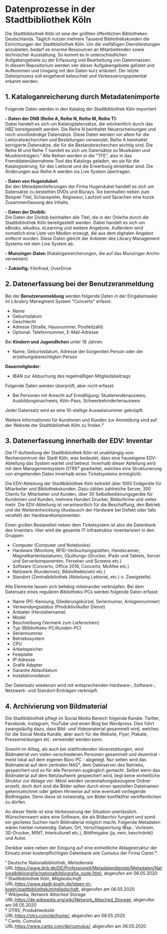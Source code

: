 # Datenprozesse in der Stadtbibliothek Köln

Die Stadtbibliothek Köln ist eine der größten öffentlichen Bibliotheken Deutschlands. Täglich nutzen mehrere Tausend Bibliothekskunden die Einrichtungen der Stadtbibliothek Köln. Um die vielfältigen Dienstleistungen anzubieten, bedarf es enorme Ressourcen an Mitarbeitenden sowie technischer Ausstattung. So kommt es in unterschiedlichen Aufgabengebiete zu der Erfassung und Bearbeitung von Datenmassen.    
In diesem Repositorium werden vier dieser Aufgabengebiete gelistet und Aufkommen und Umgang mit den Daten kurz erläutert. Der letzte Datenprozess soll eingehend beleuchtet und Verbesserungspotential erkannt werden. 



## 1. Kataloganreicherung durch Metadatenimporte 

Folgende Daten werden in den Katalog der Stadtbibliothek Köln importiert

**- Daten der DNB (Reihe A, Reihe N, Reihe M, Reihe T):**  
Dabei handelt es sich um Katalogdatensätze, die wöchentlich durch das HBZ bereitgestellt werden. Die Reihe N beinhaltet Neuerscheinungen und noch unvollständige Datensätze. Diese Daten werden vor allem für die Lektoratsrecherchen und Bestellungen verwendet. Reihe A beinhaltet korrigierte Datensätze, die für die Bestandsrecherchen wichtig sind. Die Reihe M und Reihe T handelt es sich um Datensätze zu Musikalien und Musiktonträgern.¹ Alle Reihen werden in die "TFE", also in das Fremddatenübernahme-Tool des Katalogs geladen, wo sie für die Katalogisierung, für das Lektorat und die Erwerbung einsehbar sind. Die Änderungen aus Reihe A werden ins Live System übertragen.

**- Daten von Hugendubel:**  
Bei den Metadatenlieferungen der Firma Hugendubel handelt es sich um Datensätze zu bestellten DVDs und Blurays. Sie beinhalten neben zum Beispiel Titel, Schauspieler, Regisseur, Laufzeit und Sprachen eine kurze Zusammenfassung des Inhalts.

**- Daten der Divibib:**  
Die Daten der Divibib beinhalten alle Titel, die in der Onleihe durch die Stadtbibliothek Köln bereitgestellt werden. Dabei handelt es sich um eBooks, eAudios, eLearning und weitere Angebote. Außerdem wird nomatlich eine Liste von Medien erzeugt, die aus dem digitalen Angebot entfernt wurden. Diese Daten gleicht der Anbieter des Library Management Systems mit dem Live System ab. 

**- Munzinger-Daten** (Kataloganreicherungen, die auf das Munzinger-Archiv verweisen) 

**- Zukünfig:** Filmfried, OverDrive



## 2. Datenerfassung bei der Benutzeranmeldung 

Bei der **Benutzeranmeldung** werden folgende Daten in der Eingabemaske im Librabry Manegment System "Concerto" erfasst:  
- Name
- Geburtsdatum
- Geschlecht
- Adresse (Straße, Hausnummer, Postleitzahl)
- Optional: Telefonnummer, E-Mail-Adresse

Bei **Kindern und Jugendlichen** unter 18 Jahren:  
- Name, Geburtstdatum, Adresse der bürgenden Person oder der erziehungsberechtigten Person

**Dauermitglieder**:  
- IBAN zur Abbuchung des regelmäßigen Mitgliedsbeitrags 

Folgende Daten werden überprüft, aber nicht erfasst:  
- Bei Personen mit Anrecht auf Ermäßigung: Studierendenausweis, Ausbildungsnachweis, Köln-Pass, Schwerbehindertenausweis

Jeder Datensatz wird an eine 10-stellige Ausweisnummer geknüpft.

Weitere Informationen für Kundinnen und Kunden zur Anmeldung sind auf der Website der Stadtbibliothek Köln zu finden.²


## 3. Datenerfassung innerhalb der EDV: Inventar

Die IT-Aufstellung der Stadtbibliothek Köln ist unabhängig vom Rechenzentrum der Stadt Köln, was bedeutet, dass eine hauseigene EDV-Abteilung das System wartet und betreut. Innerhalb dieser Abteilung wird mit dem Managementsystem OTRS⁴ gearbeitet, welches eine Strukturierung von eingehenden Daten innerhalb eines Ticketsystems ermöglicht.

Die EDV-Abteilung der Stadtbibliothek Köln betreibt über 1000 Endgeräte für Mitarbeiter und Bibliothekskunden. Dazu zählen zahlreiche Server, 350 Clients für Mitarbeiter und Kunden, über 30 Selbstbedienungsgeräte für Kundinnen und Kunden, mehrere Hundert Drucker, Bildschirme und vieles mehr. Die EDV-Abteilung ist verantwortlich für die Beschaffung, den Betrieb und die Weiterentwicklung (Austausch der Hardware bei Defekt oder falls veraltet) der Hardwarekomponenten.

Einen großen Bestandteil neben dem Ticketsystem ist also die Datenbank des Inventars. Hier wird die gesamte IT-Infrastruktur inventarisiert in den Gruppen:    

- Computer (Computer und Notebooks)
- Hardware (Monitore, RFID-Verbuchungsplatten, Handscanner, Magnetkartentastaturen, (Quittungs-)Drucker, iPads und Tablets, Server und Serverkomponenten, Ferseher und Screens etc.)
- Software (Concerto, Office 2016, Concerto, McAfee etc.)
- Netzwerk (Kundennetz, Bibliothektsnetz etc.)
- Standort (Zentralbibliothek (Abteilung Lektorat, etc.) o. Zweigstelle)

Alle Elemente lassen sich beliebig miteinander verknüpfen. Bei dem Datensatz eines regulären Bibliotheks-PCs werden folgende Daten erfasst:

- Name (PC-Kennung, Gliederungskürzel, Seriennumer, Anlagennummer)
- Verwendungsstatus (Produktiv/Außer Dienst)
- Anbieter (Herstellername)
- Model
- Beschreibung (Vermerk zum Lieferschein)
- Typ (Blibliotheks-PC/Kunden-PC)
- Seriennummer
- Betriebssystem
- CPU
- Arbeitspeicher
- Festplatte
- IP-Adresse
- Grafik Adapter
- Garantie Ablaufdatum
- Installationsdatum

Der Datensatz wiederum wird mit entsprechenden Hardware-, Software-, Netzwerk- und Standort-Einträgen verknüpft. 




## 4. Archivierung von Bildmaterial

Die Stadtbibliothek pflegt im Social Media Bereich folgende Kanäle: Twitter, Facebook, Instagram, YouTube und einen Blog bei Wordpress. Dies führt zwangsläufig dazu, dass Bild- und Videomaterial gesammelt wird, welches für die Social Media Kanäle, aber auch für die Website, Flyer, Plakate, Pressemeldungen etc. verwendet werden kann. 

Sowohl im Alltag, als auch bei stattfindenden Veranstaltungen, wird Bildmaterial von vielen verschiedenen Personen gesammelt und dezentral - meist lokal auf dem eigenen Büro-PC - abgelegt. Nur selten wird das Bidlmaterial auf dem zentralen NAS³, dem Dateiserver des Betriebs, gespeichert und so für alle Personen zugänglich gemacht. Selbst wenn das Bildmaterial auf dem Netzlaufwerk gespeichert wird, liegt keine einheitliche Struktur zur Ablage vor: Meist werden veranstaltungsbezogene Ordner erstellt, doch dort sind die Bilder selten durch einen speziellen Dateinamen gekennzeichnet oder geben Hinweise auf eine eventuell vorliegende Bildfreigabe. Denn diese ist notwendig, um Bilder konfliktfrei veröffentlichen zu dürfen.

An dieser Stelle ist eine Verbesserung der Situation unerlässlich. Wünschenswert wäre eine Software, die als Bildarchiv fungiert und somit ein geziletes Suchen nach Bildmaterial möglich macht. Folgende Metadaten wären hierbei notwendig: Datum, Ort, Verschlagwortung (Bsp.: Vorlesen, 3D-Drucker, MINT, Interkulturell etc.), Bildfreigabe (ja, nein, beschränkt) und Autor. 

Denkbar wäre neben der Einigung auf eine einheitliche Ablagestruktur der Einsatz einer kostenpflichtigen Datenbank wie  _Cumulus_ der Firma _Canto_ ⁵.






¹ Deutsche Nationalbibliothek, _Metadienste_     URL:https://www.dnb.de/DE/Professionell/Metadatendienste/Metadaten/Nationalbibliografie/nationalbibliografie_node.html, abgerufen am 06.05.2020    
² Stadtbibliothek Köln, _Mitgliedschaft_     
URL:https://www.stadt-koeln.de/leben-in-koeln/stadtbibliothek/mitgliedschaft, abgerufen am 06.05.2020    
³ Wikipedia, _Network Attached Storage_    
URL:https://de.wikipedia.org/wiki/Network_Attached_Storage, abgerufen am 06.05.2020        
⁴ OTRS, _Produktwebsite_    
URL:https://otrs.com/de/home/, abgerufen am 06.05.2020        
⁵ Canto, _Cumulus_    
URL:https://www.canto.com/de/cumulus/, abgerufen am 06.05.2020


